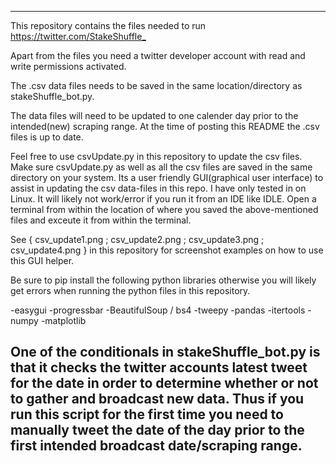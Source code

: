 ------------------------------------------------------------------------------------------------------------------------------------------------------------------------
This repository contains the files needed to run <https://twitter.com/StakeShuffle_>

Apart from the files you need a twitter developer account with read and write permissions activated.

The .csv data files needs to be saved in the same location/directory as stakeShuffle_bot.py.

The data files will need to be updated to one calender day prior to the intended(new) scraping range. At the time of posting this README the .csv files is up to date. 

Feel free to use csvUpdate.py in this repository to update the csv files. Make sure csvUpdate.py as well as all the csv files are saved in the same directory
on your system. Its a user friendly GUI(graphical user interface) to assist in updating the csv data-files in this repo. I have only tested in on Linux. 
It will likely not work/error if you run it from an IDE like IDLE. Open a terminal from within the location of where you saved the above-mentioned files and exceute 
it from within the terminal.

See { csv_update1.png ; csv_update2.png ; csv_update3.png ; csv_update4.png } in this repository for screenshot examples on how to use this GUI helper.

Be sure to pip install the following python libraries otherwise you will likely get errors when running the python files in this repository.

-easygui
-progressbar
-BeautifulSoup / bs4
-tweepy
-pandas
-itertools
-numpy
-matplotlib

One of the conditionals in stakeShuffle_bot.py is that it checks the twitter accounts latest tweet for the date in order to determine whether or not to gather and broadcast 
new data. Thus if you run this script for the first time you need to manually tweet the date of the day prior to the first intended broadcast date/scraping range.
------------------------------------------------------------------------------------------------------------------------------------------------------------------------
